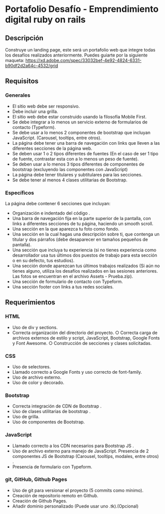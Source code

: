 # Portafolio Desafío - Emprendimiento digital ruby on rails

## Descripción

Construye un landing page, este será un portafolio web que integre todas los desafíos
realizados anteriormente.
Puedes guiarte por la siguiente maqueta:
https://xd.adobe.com/spec/33032bef-4e92-4824-6331-b90df2d2a64c-4532/grid

## Requisitos

### Generales

- El sitio web debe ser responsivo.
- Debe incluir una grilla.
- El sitio web debe estar construido usando la filosofía Mobile First.
- Se debe integrar a lo menos un servicio externo de formularios de contacto
  (Typeform).
- Se debe usar a lo menos 2 componentes de bootstrap que incluyan JavaScript.
  (Carousel, tooltips, entre otros).
- La página debe tener una barra de navegación con links que lleven a las diferentes
  secciones de la página web.
- Se deben usar 1 o 2 tipos diferentes de fuentes (En el caso de ser 1 tipo de fuente,
  contrastar esta con a lo menos un peso de fuente).
- Se deben usar a lo menos 3 tipos diferentes de componentes de bootstrap
  (excluyendo las componentes con JavaScript)
- La página debe tener titulares y subtitulares para las secciones.
- Se debe tener al menos 4 clases utilitarias de Bootstrap.

### Específicos

La página debe contener 6 secciones que incluyan:

- Organización e indentado del código .
- Una barra de navegación fija en la parte superior de la pantalla, con links a diferentes
  secciones de tu página, haciendo un smooth scroll.
- Una sección en la que aparezca tu foto como fondo.
- Una sección en la cual hagas una descripción sobre ti, que contenga un titular y dos
  párrafos (debe desaparecer en tamaños pequeños de pantalla).
- Una sección que incluya tu experiencia (si no tienes experiencia como desarrollador
  usa tus últimos dos puestos de trabajo para esta sección o en su defecto, tus
  estudios).
- Una sección donde aparezcan tus últimos trabajos realizados (Si aún no tienes
  alguno, utiliza los desafíos realizados en las sesiones anteriores. Las fotos se
  encuentran en el archivo Assets - Prueba.zip).
- Una sección de formulario de contacto con Typeform.
- Una sección footer con links a tus redes sociales.

## Requerimientos

### HTML

- Uso de div y sections.
- Correcta organización del directorio del proyecto.
  ○ Correcta carga de archivos externos de estilo y script, JavaScript, Bootstrap,
  Google Fonts y Font Awesome.
  ○ Construcción de secciones y clases solicitadas.

### CSS

- Uso de selectores.
- Llamado correcto a Google Fonts y uso correcto de font-family.
- Uso de archivo externo.
- Uso de color y decorado.

### Bootstrap

- Correcta integración de CDN de Bootstrap .
- Uso de clases utilitarias de bootstrap .
- Uso de grilla.
- Uso de componentes de Bootstrap.

### JavaScript

- Llamado correcto a los CDN necesarios para Bootstrap JS .
- Uso de archivo externo para manejo de JavaScript.
  Presencia de 2 componentes JS de Bootstrap (Carousel, tooltips, modales,
  entre otros) .
- Presencia de formulario con Typeform.

### git, GitHub, Github Pages

- Uso de git para versionar el proyecto (5 commits como mínimo).
- Creación de repositorio remoto en Github.
- Creación de Github Pages.
- Añadir dominio personalizado (Puede usar uno .tk).(Opcional)
